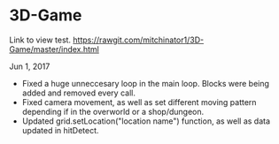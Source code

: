 # 3D-Game

Link to view test.
https://rawgit.com/mitchinator1/3D-Game/master/index.html

Jun 1, 2017
- Fixed a huge unneccesary loop in the main loop. Blocks were being added and removed every call.
- Fixed camera movement, as well as set different moving pattern depending if in the overworld or a shop/dungeon.
- Updated grid.setLocation("location name") function, as well as data updated in hitDetect.

